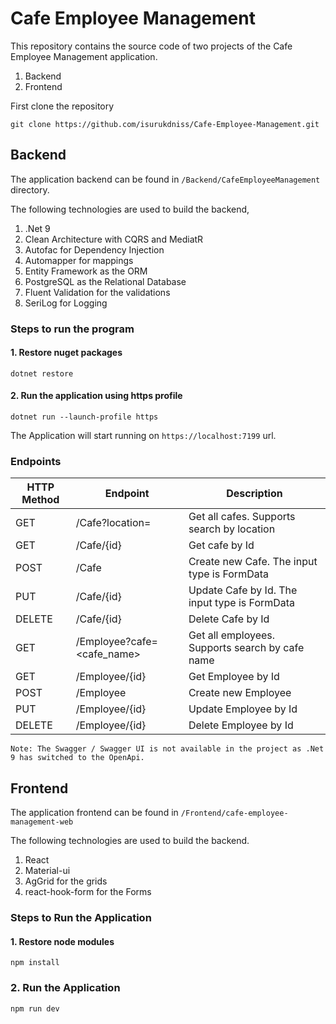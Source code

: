 # Cafe Employee Management

This repository contains the source code of two projects of the Cafe Employee Management application.

1. Backend
2. Frontend


First clone the repository

```
git clone https://github.com/isurukdniss/Cafe-Employee-Management.git
```

## Backend

The application backend can be found in `/Backend/CafeEmployeeManagement` directory.

The following technologies are used to build the backend,

1. .Net 9
2. Clean Architecture with CQRS and MediatR
3. Autofac for Dependency Injection
4. Automapper for mappings
5. Entity Framework as the ORM
6. PostgreSQL as the Relational Database
7. Fluent Validation for the validations
8. SeriLog for Logging


### Steps to run the program

#### 1. Restore nuget packages
```
dotnet restore
```

#### 2. Run the application using https profile

```
dotnet run --launch-profile https
```

The Application will start running on `https://localhost:7199` url.

### Endpoints

| HTTP Method | Endpoint | Description |
| ------------|----------|-------------|
| GET | /Cafe?location=<location>| Get all cafes. Supports search by location |
| GET | /Cafe/{id}| Get cafe by Id |
| POST | /Cafe| Create new Cafe. The input type is FormData |
| PUT | /Cafe/{id} | Update Cafe by Id. The input type is FormData  |
| DELETE | /Cafe/{id}| Delete Cafe by Id |
| GET | /Employee?cafe=<cafe_name>| Get all employees. Supports search by cafe name |
| GET | /Employee/{id} | Get Employee by Id |
| POST | /Employee| Create new Employee |
| PUT | /Employee/{id} | Update Employee by Id |
| DELETE | /Employee/{id}| Delete Employee by Id |


```
Note: The Swagger / Swagger UI is not available in the project as .Net 9 has switched to the OpenApi.
```


## Frontend
The application frontend can be found in `/Frontend/cafe-employee-management-web`

The following technologies are used to build the backend.

1. React
2. Material-ui
3. AgGrid for the grids
4. react-hook-form for the Forms

### Steps to Run the Application
#### 1. Restore node modules
```
npm install
```

### 2. Run the Application
```
npm run dev
```

